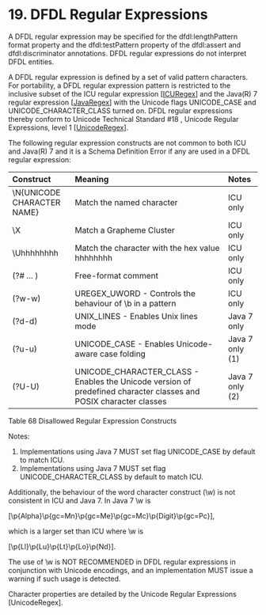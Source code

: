 # 19. DFDL Regular Expressions

A DFDL regular expression may be specified for the dfdl:lengthPattern format property and the dfdl:testPattern property of the dfdl:assert and dfdl:discriminator annotations. DFDL regular expressions do not interpret DFDL entities.

A DFDL regular expression is defined by a set of valid pattern characters. For portability, a DFDL regular expression pattern is restricted to the inclusive subset of the ICU regular expression \[[ICURegex]()\] and the Java\(R\) 7 regular expression \[[JavaRegex]()\] with the Unicode flags UNICODE\_CASE and UNICODE\_CHARACTER\_CLASS turned on. DFDL regular expressions thereby conform to Unicode Technical Standard \#18 , Unicode Regular Expressions, level 1 \[[UnicodeRegex]()\].

The following regular expression constructs are not common to both ICU and Java\(R\) 7 and it is a Schema Definition Error if any are used in a DFDL regular expression:  

| Construct | Meaning | Notes |
| :--- | :--- | :--- |
| \N{UNICODE CHARACTER NAME} | Match the named character | ICU only |
| \X | Match a Grapheme Cluster | ICU only |
| \Uhhhhhhhh | Match the character with the hex value hhhhhhhh | ICU only |
| \(?\# ... \) | Free-format comment | ICU only |
| \(?w-w\) | UREGEX\_UWORD - Controls the behaviour of \b in a pattern | ICU only |
| \(?d-d\) | UNIX\_LINES - Enables Unix lines mode | Java 7 only |
| \(?u-u\) | UNICODE\_CASE - Enables Unicode-aware case folding | Java 7 only \(1\) |
| \(?U-U\) | UNICODE\_CHARACTER\_CLASS - Enables the Unicode version of predefined character classes and POSIX  character classes | Java 7 only \(2\) |

Table 68 Disallowed Regular Expression Constructs

Notes:

1. Implementations using Java 7 MUST set flag UNICODE\_CASE by default to match ICU.
2. Implementations using Java 7 MUST set flag UNICODE\_CHARACTER\_CLASS by default to match ICU.

Additionally, the behaviour of the word character construct \(\w\) is not consistent in ICU and Java 7. In Java 7 \w is

 \[\p{Alpha}\p{gc=Mn}\p{gc=Me}\p{gc=Mc}\p{Digit}\p{gc=Pc}\],

which is a larger set than ICU where \w is

\[\p{Ll}\p{Lu}\p{Lt}\p{Lo}\p{Nd}\].  

The use of \w is NOT RECOMMENDED in DFDL regular expressions in conjunction with Unicode encodings, and an implementation MUST issue a warning if such usage is detected.

Character properties are detailed by the Unicode Regular Expressions \[UnicodeRegex\].

